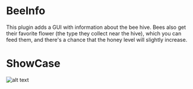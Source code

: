 # BeeInfo
This plugin adds a GUI with information about the bee hive. Bees also get their favorite flower (the type they collect near the hive), which you can feed them, and there's a chance that the honey level will slightly increase.
# ShowCase
![alt text](https://psv4.userapi.com/c909218/u794072425/docs/d57/028a5034c37e/Desktop_230626_1641_1__2.gif?extra=hK1dTpoeqgKIt2mwQvnhz18HYRcvqoMNsLR0RQmUtC-0NkLjIpUUH3Ff9sF6kUcXyXW5j6fcQJWTF6_939WGCHfwIIZ0Z6Pzpso9x3_n51AXp5824Dc05xAWH3pQqgiUVJixvRmENamw8B_Jj6zQSN1H)
